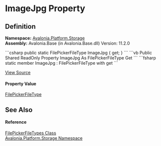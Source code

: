 # ImageJpg Property




## Definition
**Namespace:** <a href="N_Avalonia_Platform_Storage">Avalonia.Platform.Storage</a>  
**Assembly:** Avalonia.Base (in Avalonia.Base.dll) Version: 11.2.0

<Tabs groupId="api-code-preview">
<TabItem value="csharp" label="C#">
```csharp
public static FilePickerFileType ImageJpg { get; }
```
</TabItem>
<TabItem value="vb" label="VB">
```vb
Public Shared ReadOnly Property ImageJpg As FilePickerFileType
	Get
```
</TabItem>
<TabItem value="fsharp" label="F#">
```fsharp
static member ImageJpg : FilePickerFileType with get
```
</TabItem>
</Tabs>



<a href="https://github.com/AvaloniaUI/Avalonia/tree/master/src/Avalonia.Base/Platform/Storage/FilePickerFileTypes.cs#L29" title="View the source code">View Source</a>



#### Property Value
<a href="T_Avalonia_Platform_Storage_FilePickerFileType">FilePickerFileType</a>

## See Also


#### Reference
<a href="T_Avalonia_Platform_Storage_FilePickerFileTypes">FilePickerFileTypes Class</a>  
<a href="N_Avalonia_Platform_Storage">Avalonia.Platform.Storage Namespace</a>  

